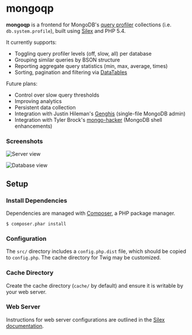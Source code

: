 mongoqp
=======

**mongoqp** is a frontend for MongoDB's [query profiler][1] collections (i.e.
`db.system.profile`), built using [Silex][2] and PHP 5.4.

It currently supports:

 * Toggling query profiler levels (off, slow, all) per database
 * Grouping similar queries by BSON structure
 * Reporting aggregate query statistics (min, max, average, times)
 * Sorting, pagination and filtering via [DataTables][3]

Future plans:

 * Control over slow query thresholds
 * Improving analytics
 * Persistent data collection
 * Integration with Justin Hileman's [Genghis][4] (single-file MongoDB admin)
 * Integration with Tyler Brock's [mongo-hacker][5] (MongoDB shell enhancements)

### Screenshots

![Server view](http://i.imgur.com/5EZbm.png)

![Database view](http://i.imgur.com/pXLc4.png)

## Setup

### Install Dependencies

Dependencies are managed with [Composer][6], a PHP package manager.

    $ composer.phar install

### Configuration

The `src/` directory includes a `config.php.dist` file, which should be copied
to `config.php`. The cache directory for Twig may be customized.

### Cache Directory

Create the cache directory (`cache/` by default) and ensure it is writable by
your web server.

### Web Server

Instructions for web server configurations are outlined in the
[Silex documentation][7].

  [1]: http://www.mongodb.org/display/DOCS/Database+Profiler
  [2]: http://silex.sensiolabs.org/
  [3]: http://datatables.net/
  [4]: https://github.com/bobthecow/genghis
  [5]: https://github.com/TylerBrock/mongo-hacker
  [6]: http://getcomposer.org/
  [7]: http://silex.sensiolabs.org/doc/web_servers.html
